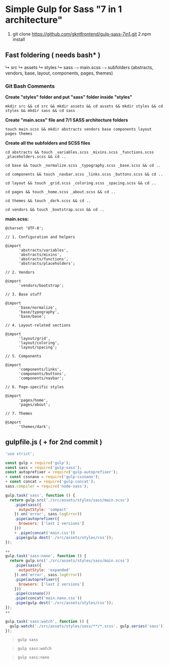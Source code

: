 # Simple Gulp for Sass "7 in 1 architecture"

1. git clone https://github.com/gkntfrontend/gulp-sass-7in1.git
2.npm install

## Fast foldering ( needs bash* )

↳ src
  ↳ assets
    ↳ styles
      ↳ sass
        ⤏ main.scss
        ⤏ subfolders (abstracts, vendors, base, layout, components, pages, themes)

### Git Bash Comments

__Create "styles" folder and put "sass" folder inside "styles"__
```
mkdir src && cd src && mkdir assets && cd assets && mkdir styles && cd styles && mkdir sass && cd sass
```
__Create "main.scss" file and 7/1 SASS architecture folders__
```
touch main.scss && mkdir abstracts vendors base components layout pages themes
```
__Create all the subfolders and SCSS files__
```
cd abstracts && touch _variables.scss _mixins.scss _functions.scss _placeholders.scss && cd ..

cd base && touch _normalize.scss _typography.scss _base.scss && cd ..

cd components && touch _navbar.scss _links.scss _buttons.scss && cd ..

cd layout && touch _grid.scss _coloring.scss _spacing.scss && cd ..

cd pages && touch _home.scss _about.scss && cd ..

cd themes && touch _dark.scss && cd ..

cd vendors && touch _bootstrap.scss && cd ..
```
__main.scss:__
```
@charset 'UTF-8';

// 1. Configuration and helpers

@import
      'abstracts/variables',
      'abstracts/mixins',
      'abstracts/functions',
      'abstracts/placeholders';

// 2. Vendors

@import
      'vendors/bootstrap';

// 3. Base stuff

@import
      'base/normalize',
      'base/typography',
      'base/base';

// 4. Layout-related sections

@import
      'layout/grid',
      'layout/coloring',
      'layout/spacing';

// 5. Components

@import
      'components/links',
      'components/buttons',
      'components/navbar';

// 6. Page-specific styles

@import
      'pages/home',
      'pages/about';

// 7. Themes

@import
      'themes/dark';
```

## gulpfile.js ( + for 2nd commit )
```javascript
'use strict';

const gulp = require('gulp');
const sass = require('gulp-sass');
const autoprefixer = require('gulp-autoprefixer');
+ const cssnano = require('gulp-cssnano');
+ const concat = require('gulp-concat');
sass.compiler = require('node-sass');

gulp.task('sass', function () {
  return gulp.src('./src/assets/styles/sass/main.scss')
    .pipe(sass({
      outputStyle: 'compact'
    }).on('error', sass.logError))
    .pipe(autoprefixer({
      browsers: ['last 2 versions']
    }))
    + .pipe(concat('main.css'))
    .pipe(gulp.dest('./src/assets/styles/css'));
});

++
gulp.task('sass:nano', function () {
  return gulp.src('./src/assets/styles/sass/main.scss')
    .pipe(sass({
      outputStyle: 'expanded'
    }).on('error', sass.logError))
    .pipe(autoprefixer({
      browsers: ['last 2 versions']
    }))
    .pipe(cssnano())
    .pipe(concat('main.nano.css'))
    .pipe(gulp.dest('./src/assets/styles/css'));
});
++

gulp.task('sass:watch', function () {
  gulp.watch('./src/assets/styles/sass/**/*.scss', gulp.series('sass'));
});
```

> ```gulp sass```   

> ```gulp sass:watch``` 

> ```gulp sass:nano``` 
